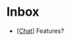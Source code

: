 # Inbox

- [[Chat]] Features?


[//begin]: # "Autogenerated link references for markdown compatibility"
[Chat]: Chat.md "Chat"
[//end]: # "Autogenerated link references"
